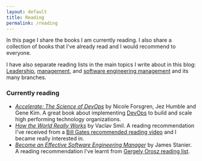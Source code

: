 ```yaml
---
layout: default
title: Reading
permalink: /reading
---
```


In this page I share the books I am currently reading. I also share a collection of books that I've already read and I would recommend to everyone.

I have also separate reading lists in the main topics I write about in this blog: [Leadership](/leadership), [management](/mgmt), and [software engineering management](/mgmt/swe) and its many branches.

### Currently reading

- *[Accelerate: The Science of DevOps](https://amzn.to/3Ru6CFU)* by Nicole Forsgren, Jez Humble and Gene Kim. A great book about implementing [DevOps](/swe/devops) to build and scale high performing technology organizations.
- *[How the World Really Works](https://amzn.to/3RpuBWN)* by Vaclav Smil. A reading recommendation I've received from a [Bill Gates recommended reading video](https://www.youtube.com/watch?v=ksImBkJNQt8) and I became really interested in.
- *[Become an Effective Software Engineering Manager](https://amzn.to/3cc4BOs)* by James Stanier. A reading recommendation I've learnt from [Gergely Orosz reading list](https://blog.pragmaticengineer.com/my-reading-list/).